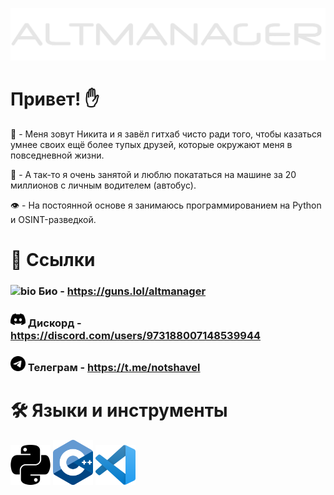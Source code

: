 ![image](banner.png)
# **Привет! ✋**

🧠 - Меня зовут Никита и я завёл гитхаб чисто ради того, чтобы казаться умнее своих ещё более тупых друзей, которые окружают меня в повседневной жизни.

🎩 - А так-то я очень занятой и люблю покататься на машине за 20 миллионов с личным водителем (автобус).

👁 - На постоянной основе я занимаюсь программированием на Python и OSINT-разведкой.

# 🔗 **Ссылки**
### ![bio]() Био - https://guns.lol/altmanager
### <img src="discord.png" alt="drawing" width="24"/> Дискорд - https://discord.com/users/973188007148539944
### <img src="telegram.png" alt="drawin" width="24"/> Телеграм - https://t.me/notshavel

# 🛠 **Языки и инструменты**
<img src="python.png" alt="drawin" width="64"/> <img src="cpp_logo.png" alt="drawin" width="64"/> <img src="vscode.png" alt="drawin" width="64"/>

